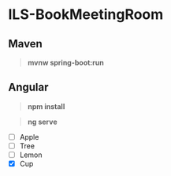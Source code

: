 # ILS-BookMeetingRoom

## Maven

> **mvnw spring-boot:run**

## Angular

> **npm install**

> **ng serve**

- [ ] Apple
- [ ] Tree
- [ ] Lemon
- [x] Cup

